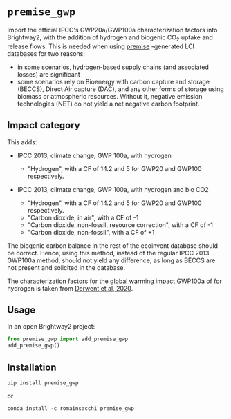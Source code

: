 # `premise_gwp`

Import the official IPCC's GWP20a/GWP100a characterization factors into Brightway2, with the addition of
hydrogen and biogenic CO<sub>2</sub> uptake and release flows. This is needed when using
[premise](https://github.com/romainsacchi/premise) -generated LCI databases for two reasons:
* in some scenarios, hydrogen-based supply chains (and associated losses) are significant
* some scenarios rely on Bioenergy with carbon capture and storage (BECCS), Direct Air capture (DAC),
and any other forms of storage using biomass or atmospheric resources.
Without it, negative emission technologies (NET) do not yield a net negative
carbon footprint.

## Impact category

This adds:

* IPCC 2013, climate change, GWP 100a, with hydrogen
  * "Hydrogen", with a CF of 14.2 and 5 for GWP20 and GWP100 respectively.
  
* IPCC 2013, climate change, GWP 100a, with hydrogen and bio CO2
  * "Hydrogen", with a CF of 14.2 and 5 for GWP20 and GWP100 respectively.
  * "Carbon dioxide, in air", with a CF of -1
  * "Carbon dioxide, non-fossil, resource correction", with a CF of -1
  * "Carbon dioxide, non-fossil", with a CF of +1

The biogenic carbon balance in the rest of the ecoinvent database should be correct.
Hence, using this method, instead of the regular IPCC 2013 GWP100a method, should not
yield any difference, as long as BECCS are not present and solicited in the database.

The characterization factors for the global warming impact GWP100a of for hydrogen 
is taken from [Derwent et al, 2020](https://www.sciencedirect.com/science/article/pii/S0360319920302779).



## Usage

In an open Brightway2 project:
```python
from premise_gwp import add_premise_gwp
add_premise_gwp()
```

## Installation

`pip install premise_gwp`

or

`conda install -c romainsacchi premise_gwp`

